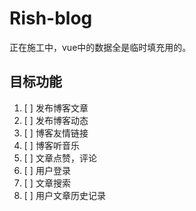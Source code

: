 # Rish-blog

正在施工中，vue中的数据全是临时填充用的。

## 目标功能
1. [ ] 发布博客文章
2. [ ] 发布博客动态
3. [ ] 博客友情链接
4. [ ] 博客听音乐
5. [ ] 文章点赞，评论
6. [ ] 用户登录
7. [ ] 文章搜索
8. [ ] 用户文章历史记录

